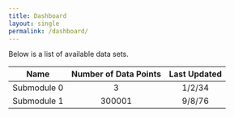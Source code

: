 ```yaml
---
title: Dashboard
layout: single
permalink: /dashboard/
---
```


Below is a list of available data sets.

| Name        | Number of Data Points | Last Updated |
| :---------: | :-------------------: | :----------: |
| Submodule 0 | 3                     | 1/2/34       |
| Submodule 1 | 300001                | 9/8/76       |